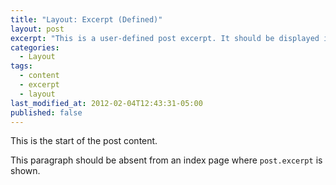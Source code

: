 ```yaml
---
title: "Layout: Excerpt (Defined)"
layout: post
excerpt: "This is a user-defined post excerpt. It should be displayed in place of the auto-generated excerpt or post content on index pages."
categories:
  - Layout
tags:
  - content
  - excerpt
  - layout
last_modified_at: 2012-02-04T12:43:31-05:00
published: false
---
```


This is the start of the post content.

This paragraph should be absent from an index page where `post.excerpt` is shown.
